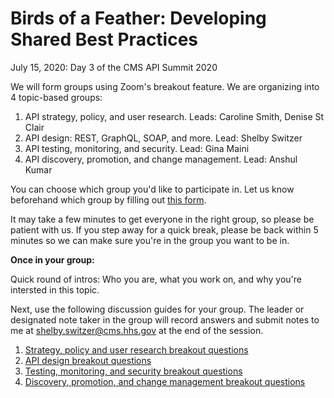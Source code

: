 # Birds of a Feather: Developing Shared Best Practices

July 15, 2020: Day 3 of the CMS API Summit 2020

We will form groups using Zoom's breakout feature. We are organizing into 4 topic-based groups:

1. API strategy, policy, and user research. Leads: Caroline Smith, Denise St Clair
2. API design: REST, GraphQL, SOAP, and more. Lead: Shelby Switzer
3. API testing, monitoring, and security. Lead: Gina Maini
4. API discovery, promotion, and change management. Lead: Anshul Kumar

You can choose which group you'd like to participate in. Let us know beforehand which group by filling out [this form](https://forms.gle/8oYAMx3oemWTiSZA6). 

It may take a few minutes to get everyone in the right group, so please be patient with us. If you step away for a quick break, please be back within 5 minutes so we can make sure you're in the group you want to be in.

**Once in your group:**

Quick round of intros: Who you are, what you work on, and why you're intersted in this topic.

Next, use the following discussion guides for your group. The leader or designated note taker in the group will record answers and submit notes to me at shelby.switzer@cms.hhs.gov at the end of the session.

1. [Strategy, policy and user research breakout questions](https://github.com/switzersc-usds/cms-api-framework/blob/master/exercises/birds-of-a-feather-breakouts/strategy-policy-user-research.md)
2. [API design breakout questions](https://github.com/switzersc-usds/cms-api-framework/blob/master/exercises/birds-of-a-feather-breakouts/api-design.md)
3. [Testing, monitoring, and security breakout questions](https://github.com/switzersc-usds/cms-api-framework/blob/master/exercises/birds-of-a-feather-breakouts/strategy-policy-user-research.md)
4. [Discovery, promotion, and change management breakout questions](https://github.com/switzersc-usds/cms-api-framework/blob/master/exercises/birds-of-a-feather-breakouts/discovery-promotion-change-management.md)
